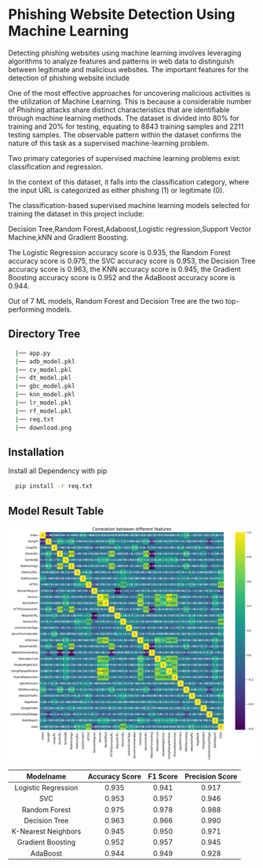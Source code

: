 
# Phishing Website Detection Using Machine Learning

Detecting phishing websites using machine learning involves leveraging algorithms to analyze features and patterns in web data to distinguish between legitimate and malicious websites. The important features for the detection of phishing website include 



One of the most effective approaches for uncovering malicious activities is the utilization of Machine Learning. This is because a considerable number of Phishing attacks share distinct characteristics that are identifiable through machine learning methods. The dataset is divided into 80% for training and 20% for testing, equating to 8843 training samples and 2211 testing samples. The observable pattern within the dataset confirms the nature of this task as a supervised machine-learning problem.

Two primary categories of supervised machine learning problems exist: classification and regression.

In the context of this dataset, it falls into the classification category, where the input URL is categorized as either phishing (1) or legitimate (0).

The classification-based supervised machine learning models selected for training the dataset in this project include:

Decision Tree,Random Forest,Adaboost,Logistic regression,Support Vector Machine,kNN and Gradient Boosting.

The Logistic Regression accuracy score is 0.935, the Random Forest accuracy score is 0.975, the SVC accuracy score is 0.953, the Decision Tree accuracy score is 0.963, the KNN accuracy score is 0.945, the Gradient Boosting accuracy score is 0.952 and the AdaBoost accuracy score is 0.944.

Out of 7 ML models, Random Forest and Decision Tree are the two top-performing models.



## Directory Tree

```bash
  |── app.py
  |── adb_model.pkl
  |── cv_model.pkl
  |── dt_model.pkl
  |── gbc_model.pkl
  |── knn_model.pkl
  |── lr_model.pkl
  |── rf_model.pkl
  |── req.txt
  |── download.png
```
## Installation

Install all Dependency with pip

```bash
  pip install -r req.txt
```
    
## Model Result Table

![App Screenshot](./download.png)

| Modelname | Accuracy Score | F1 Score	| Precision Score |
| :-----: | :---: | :---: | :---: |
| Logistic Regression	 | 0.935   | 0.941   | 0.917   |
| SVC	 | 0.953   | 0.957   | 0.946   |
| Random Forest	| 0.975   | 0.978   | 0.988   |
| Decision Tree	| 0.963   | 0.966   | 0.990   |
| K-Nearest Neighbors	| 0.945   | 0.950   | 0.971   |
| Gradient Boosting	| 0.952   | 0.957   | 0.945   |
| AdaBoost	| 0.944   | 0.949   | 0.928   |
